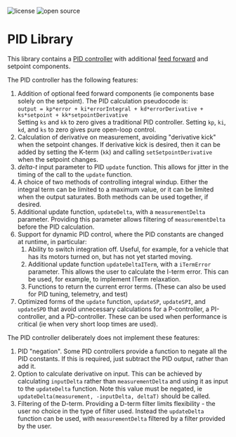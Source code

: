 ![license](https://img.shields.io/badge/license-MIT-green) ![open source](https://badgen.net/badge/open/source/blue?icon=github)

# PID Library

This library contains a [PID controller](https://en.wikipedia.org/wiki/Proportional-integral-derivative_controller) with
additional [feed forward](https://en.wikipedia.org/wiki/Feed_forward_(control)) and setpoint components.

The PID controller has the following features:

1. Addition of optional feed forward components (ie components base solely on the setpoint).
   The PID calculation pseudocode is:<br>
   `output = kp*error + ki*errorIntegral + kd*errorDerivative + ks*setpoint + kk*setpointDerivative`<br>
   Setting `ks` and `kk` to zero gives a traditional PID controller.
   Setting `kp`, `ki`, `kd`, and `ks` to zero gives pure open-loop control.
2. Calculation of derivative on measurement, avoiding "derivative kick" when the setpoint changes. If derivative kick is desired,
   then it can be added by setting the K-term (`kk`) and calling `setSetpointDerivative` when the setpoint changes.
3. _delta-t_ input parameter to PID `update` function. This allows for jitter in the timing of the call to the `update` function.
4. A choice of two methods of controlling integral windup. Either the integral term can be limited to a maximum value,
   or it can be limited when the output saturates. Both methods can be used together, if desired.
5. Additional update function, `updateDelta`, with a `measurementDelta` parameter. Providing this parameter
   allows filtering of `measurementDelta` before the PID calculation.
6. Support for dynamic PID control, where the PID constants are changed at runtime, in particular:
    1. Ability to switch integration off. Useful, for example, for a vehicle that has its motors turned on, but has not yet started moving.
    2. Additional update function `updateDeltaITerm`, with a `iTermError` parameter. This allows the user to calculate the I-term
       error. This can be used, for example, to implement ITerm relaxation.
    3. Functions to return the current error terms. (These can also be used for PID tuning, telemetry, and test)
7. Optimized forms of the `update` function, `updateSP`, `updateSPI`, and `updateSPD` that avoid unnecessary calculations
   for a P-controller, a PI-controller, and a PD-controller. These can be used when performance is critical (ie when very
   short loop times are used).

The PID controller deliberately does not implement these features:

1. PID "negation". Some PID controllers provide a function to negate all the PID constants. If this is required,
   just subtract the PID output, rather than add it.
2. Option to calculate derivative on input. This can be achieved by calculating `inputDelta` rather than `measurementDelta`
   and using it as input to the `updateDelta` function.
   Note this value must be negated, ie `updateDelta(measurement, -inputDelta, deltaT)` should be called.
3. Filtering of the D-term. Providing a D-term filter limits flexibility - the user no choice in the type of filter used.
   Instead the `updateDelta` function can be used, with `measurementDelta` filtered by a filter provided by the user.
